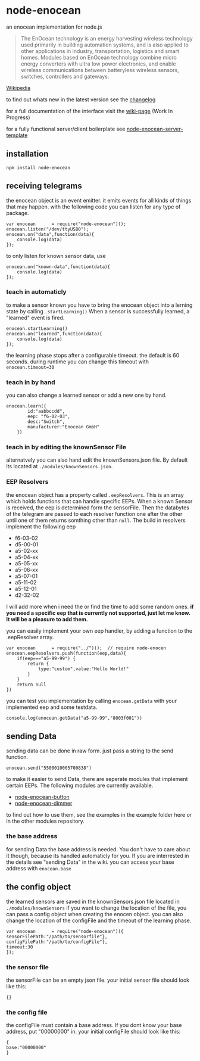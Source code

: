 # node-enocean
an enocean implementation for node.js  

>The EnOcean technology is an energy harvesting wireless technology used primarily in building automation systems, and is also applied to other applications in industry, transportation, logistics and smart homes. Modules based on EnOcean technology combine micro energy converters with ultra low power electronics, and enable wireless communications between batteryless wireless sensors, switches, controllers and gateways.    

[Wikipedia](https://en.wikipedia.org/wiki/EnOcean)

to find out whats new in the latest version see the [changelog](https://github.com/Holger-Will/node-enocean/wiki/Changelog)

for a full documentation of the interface visit the [wiki-page](https://github.com/Holger-Will/node-enocean/wiki/the-Enocean-Object) (Work In Progress)

for a fully functional server/client boilerplate see [node-enocean-server-template](https://github.com/Holger-Will/node-enocean-server-template)

## installation
```
npm install node-enocean
```
## receiving telegrams
the enocean object is an event emitter. it emits events for all kinds of things that may happen.
with the following code you can listen for any type of package.

```
var enocean      = require("node-enocean")();
enocean.listen("/dev/ttyUSB0"); 
enocean.on("data",function(data){   
	console.log(data) 
});
```

to only listen for known sensor data, use

```
enocean.on("known-data",function(data){   
	console.log(data) 
});
```


### teach in automaticly

to make a sensor known you have to bring the enocean object into a lerning state by calling `.startLearning()`
When a sensor is successfully learned, a "learned" event is fired.

```
enocean.startLearning()
enocean.on("learned",function(data){   
	console.log(data) 
});
```

the learning phase stops after a configurable timeout. the default is 60 seconds.
during runtime you can change this timeout with `enocean.timeout=30`

### teach in by hand

you can also change a learned sensor or add a new one by hand.

```
enocean.learn({
		id:"aabbccdd",
		eep: "f6-02-03",
		desc:"Switch",
		manufacturer:"Enocean GmbH"
	})
```
### teach in by editing the knownSensor File

alternatvely you can also hand edit the knownSensors.json file. By default its located at `./modules/knownSensors.json`.

### EEP Resolvers

the enocean object has a property called `.eepResolvers`. This is an array which holds functions that can handle specific EEPs. When a known Sensor is received, the eep is determined form the sensorFile. Then the databytes of the telegram are passed to each resolver function one after the other until one of them returns somthing other than `null`. The build in resolvers implement the following eep

* f6-03-02
* d5-00-01
* a5-02-xx
* a5-04-xx
* a5-05-xx
* a5-06-xx
* a5-07-01
* a5-11-02
* a5-12-01
* d2-32-02

I will add more when i need the or find the time to add some random ones. 
**if you need a specific eep that is currently not supported, just let me know. It will be a pleasure to add them.**

you can easily implement your own eep handler, by adding a function to the .eepResolver array.

```
var enocean      = require("../")();  // require node-enocen
enocean.eepResolvers.push(function(eep,data){
	if(eep==="a5-99-99") {
		return {
			type:"custom",value:"Hello World!"
		}
	}
	return null
})
```

you can test you implementation by calling `enocean.getData` with your implemented eep and some testdata.

```
console.log(enocean.getData("a5-99-99","8003f001"))
```

## sending Data

sending data can be done in raw form. just pass a string to the send function.   

`enocean.send("5500010005700838")`

to make it easier to send Data, there are seperate modules that implement certain EEPs. The following modules are currently available.

* [node-enocean-button](https://github.com/Holger-Will/node-enocean-button)
* [node-enocean-dimmer](https://github.com/Holger-Will/node-enocean-dimmer)

to find out how to use them, see the examples in the example folder here or in the other modules repository.

### the base address

for sending Data the base address is needed. You don't have to care about it though, because its handled automaticly for you. If you are interrested in the details see "sending Data" in the wiki.
you can access your base address with `enocean.base`

## the config object

the learned sensors are saved in the knownSensors.json file located in `./modules/knownSensors`
if you want to change the location of the file, you can pass a config object when creating the enocen object.
you can also change the location of the configFile and the timeout of the learning phase.

```
var enocean      = require("node-enocean")({
sensorFilePath:"/path/to/sensorfile"},
configFilePath:"/path/to/configFile"},
timeout:30
});
```
### the sensor file
the sensorFile can be an empty json file. your initial sensor file should look like this:
```
{}
```
### the config file
the configFile must contain a base address. If you dont know your base address, put "00000000" in. your initial configFile should look like this:
```
{
base:"00000000"
}
```
